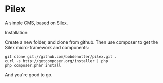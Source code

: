 Pilex
=====

A simple CMS, based on [Silex](http://silex.sensiolabs.org/). 

Installation: 

Create a new folder, and clone from github. Then use composer to get the Silex micro-framework and components:

    git clone git://github.com/bobdenotter/pilex.git .
    curl -s http://getcomposer.org/installer | php
    php composer.phar install

And you're good to go.

